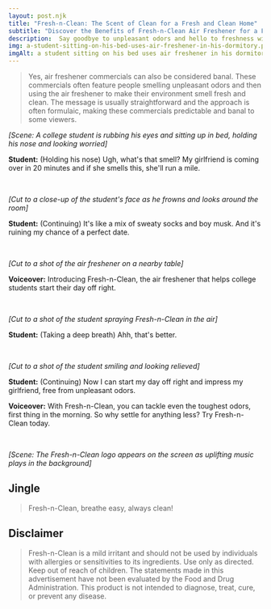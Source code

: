```yaml
---
layout: post.njk
title: "Fresh-n-Clean: The Scent of Clean for a Fresh and Clean Home"
subtitle: "Discover the Benefits of Fresh-n-Clean Air Freshener for a Fresh and Clean Home"
description:  Say goodbye to unpleasant odors and hello to freshness with Fresh-n-Clean air freshener. This powerful air freshener tackles even the toughest odors, leaving your home smelling fresh and clean. Learn more about the benefits of Fresh-n-Clean and how it can transform your home into a sanctuary.
img: a-student-sitting-on-his-bed-uses-air-freshener-in-his-dormitory.png
imgAlt: a student sitting on his bed uses air freshener in his dormitory
---
```


> Yes, air freshener commercials can also be considered banal. These commercials often feature people smelling unpleasant odors and then using the air freshener to make their environment smell fresh and clean. The message is usually straightforward and the approach is often formulaic, making these commercials predictable and banal to some viewers.

*[Scene: A college student is rubbing his eyes and sitting up in bed, holding his nose and looking worried]*

**Student:** (Holding his nose) Ugh, what's that smell? My girlfriend is coming over in 20 minutes and if she smells this, she'll run a mile.

<br>

*[Cut to a close-up of the student's face as he frowns and looks around the room]*

**Student:** (Continuing) It's like a mix of sweaty socks and boy musk. And it's ruining my chance of a perfect date.

<br>

*[Cut to a shot of the air freshener on a nearby table]*

**Voiceover:** Introducing Fresh-n-Clean, the air freshener that helps college students start their day off right.

<br>

*[Cut to a shot of the student spraying Fresh-n-Clean in the air]*

**Student:** (Taking a deep breath) Ahh, that's better.

<br>

*[Cut to a shot of the student smiling and looking relieved]*

**Student:** (Continuing) Now I can start my day off right and impress my girlfriend, free from unpleasant odors.

**Voiceover:** With Fresh-n-Clean, you can tackle even the toughest odors, first thing in the morning. So why settle for anything less? Try Fresh-n-Clean today.

<br>

*[Scene: The Fresh-n-Clean logo appears on the screen as uplifting music plays in the background]*


## Jingle

> Fresh-n-Clean, breathe easy, always clean!

## Disclaimer

> Fresh-n-Clean is a mild irritant and should not be used by individuals with allergies or sensitivities to its ingredients. Use only as directed. Keep out of reach of children. The statements made in this advertisement have not been evaluated by the Food and Drug Administration. This product is not intended to diagnose, treat, cure, or prevent any disease.